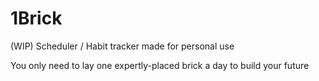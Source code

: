 # 1Brick
(WIP) Scheduler / Habit tracker made for personal use

You only need to lay one expertly-placed brick a day to build your future
